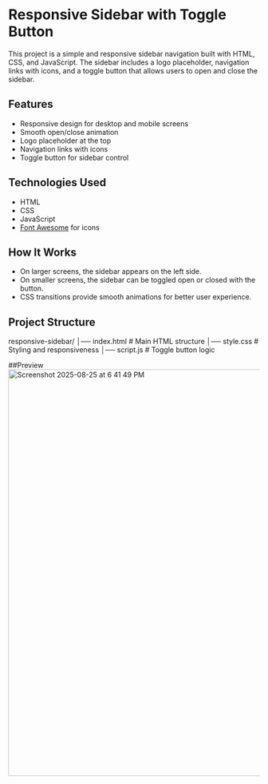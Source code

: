 # Responsive Sidebar with Toggle Button  

This project is a simple and responsive sidebar navigation built with HTML, CSS, and JavaScript. The sidebar includes a logo placeholder, navigation links with icons, and a toggle button that allows users to open and close the sidebar.  

## Features  

- Responsive design for desktop and mobile screens  
- Smooth open/close animation  
- Logo placeholder at the top  
- Navigation links with icons  
- Toggle button for sidebar control  

## Technologies Used  

- HTML  
- CSS  
- JavaScript  
- [Font Awesome](https://fontawesome.com/) for icons  

## How It Works  

- On larger screens, the sidebar appears on the left side.  
- On smaller screens, the sidebar can be toggled open or closed with the button.  
- CSS transitions provide smooth animations for better user experience.  

## Project Structure  
responsive-sidebar/
│── index.html # Main HTML structure
│── style.css # Styling and responsiveness
│── script.js # Toggle button logic

##Preview
<img width="1158" height="815" alt="Screenshot 2025-08-25 at 6 41 49 PM" src="https://github.com/user-attachments/assets/fd1e0f6e-65e4-429e-a5bb-7b2f6f73a626" />



